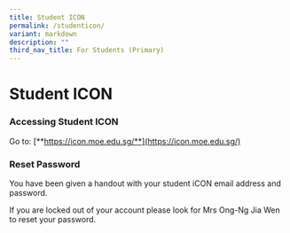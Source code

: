 ```yaml
---
title: Student ICON
permalink: /studenticon/
variant: markdown
description: ""
third_nav_title: For Students (Primary)
---
```

# Student ICON

### Accessing Student ICON

Go to: [**https://icon.moe.edu.sg/**](https://icon.moe.edu.sg/)

### Reset Password 

You have been given a handout with your student iCON email address and password. 

If you are locked out of your account please look for Mrs Ong-Ng Jia Wen to reset your password.
